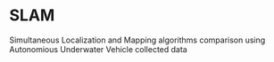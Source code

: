 # SLAM
Simultaneous Localization and Mapping algorithms comparison using Autonomious Underwater Vehicle collected data 
